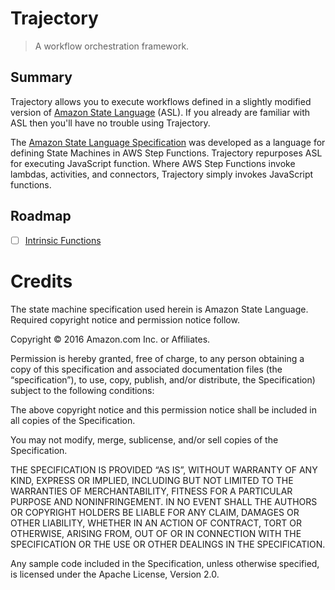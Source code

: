 # Trajectory

> A workflow orchestration framework.

## Summary

Trajectory allows you to execute workflows defined in a slightly modified version of [Amazon State Language](https://docs.aws.amazon.com/step-functions/latest/dg/concepts-amazon-states-language.html) (ASL). If you already are familiar with ASL then you'll have no trouble using Trajectory.

The [Amazon State Language Specification](https://states-language.net/spec.html) was developed as a language for defining State Machines in AWS Step Functions. Trajectory repurposes ASL for executing JavaScript function. Where AWS Step Functions invoke lambdas, activities, and connectors, Trajectory simply invokes JavaScript functions.

## Roadmap

 - [ ] [Intrinsic Functions](https://docs.aws.amazon.com/step-functions/latest/dg/amazon-states-language-intrinsic-functions.html)

# Credits

The state machine specification used herein is Amazon State Language. Required copyright notice and permission notice follow.

Copyright © 2016 Amazon.com Inc. or Affiliates.

Permission is hereby granted, free of charge, to any person obtaining a copy of this specification and associated documentation files (the “specification”), to use, copy, publish, and/or distribute, the Specification) subject to the following conditions:

The above copyright notice and this permission notice shall be included in all copies of the Specification.

You may not modify, merge, sublicense, and/or sell copies of the Specification.

THE SPECIFICATION IS PROVIDED “AS IS”, WITHOUT WARRANTY OF ANY KIND, EXPRESS OR IMPLIED, INCLUDING BUT NOT LIMITED TO THE WARRANTIES OF MERCHANTABILITY, FITNESS FOR A PARTICULAR PURPOSE AND NONINFRINGEMENT. IN NO EVENT SHALL THE AUTHORS OR COPYRIGHT HOLDERS BE LIABLE FOR ANY CLAIM, DAMAGES OR OTHER LIABILITY, WHETHER IN AN ACTION OF CONTRACT, TORT OR OTHERWISE, ARISING FROM, OUT OF OR IN CONNECTION WITH THE SPECIFICATION OR THE USE OR OTHER DEALINGS IN THE SPECIFICATION.​

Any sample code included in the Specification, unless otherwise specified, is licensed under the Apache License, Version 2.0.
